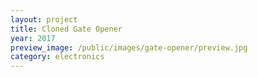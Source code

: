 ```yaml
---
layout: project
title: Cloned Gate Opener
year: 2017
preview_image: /public/images/gate-opener/preview.jpg
category: electronics
---
```


